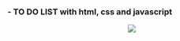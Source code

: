 ### - TO DO LIST with html, css and javascript
<div align="center"><img src="https://user-images.githubusercontent.com/110845169/197391635-27da2166-87e6-497d-beac-8d351189d3e8.gif"></div>
